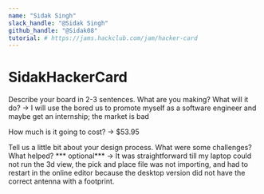 ```yaml
---
name: "Sidak Singh"
slack_handle: "@Sidak Singh"
github_handle: "@Sidak08"
tutorial: # https://jams.hackclub.com/jam/hacker-card
---
```


# SidakHackerCard

Describe your board in 2-3 sentences. What are you making? What will it do? 
-> I will use the bored us to promote myself as a software engineer and maybe get an internship; the market is bad 

How much is it going to cost? 
-> $53.95

Tell us a little bit about your design process. What were some challenges? What helped? *** optional*** 
-> It was straightforward till my laptop could not run the 3d view, the pick and place file was not importing, and had to restart in the online editor because the desktop version did not have the correct antenna with a footprint. 
